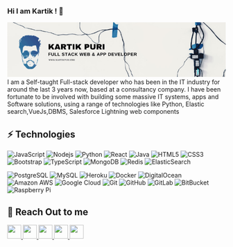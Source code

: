### Hi I am Kartik ! 👋

<img src="animated_banner.gif" alt="Banner about Arturs Smirnovs">
I am a Self-taught Full-stack developer who has been in the IT industry for around the last 3 years now, based at a consultancy company. I have been fortunate to be involved with building some massive IT systems, apps and Software solutions, using a range of technologies like Python, Elastic search,VueJs,DBMS, Salesforce Lightning web components

<!--
**kartikpuri95/kartikpuri95** is a ✨ _special_ ✨ repository because its `README.md` (this file) appears on your GitHub profile.

Here are some ideas to get you started:

- 🔭 I’m currently working on ...
- 🌱 I’m currently learning ...
- 👯 I’m looking to collaborate on ...
- 🤔 I’m looking for help with ...
- 💬 Ask me about ...
- 📫 How to reach me: ...
- 😄 Pronouns: ...
- ⚡ Fun fact: ...
-->




## ⚡ Technologies

![JavaScript](https://img.shields.io/badge/-JavaScript-black?style=flat-square&logo=javascript)
![Nodejs](https://img.shields.io/badge/-Nodejs-black?style=flat-square&logo=Node.js)
![Python](https://img.shields.io/badge/-Python-black?style=flat-square&logo=Python)
![React](https://img.shields.io/badge/-React-black?style=flat-square&logo=react)
![Java](https://img.shields.io/badge/-java-E34A86?style=flat-square&logo=java)
![HTML5](https://img.shields.io/badge/-HTML5-E34F26?style=flat-square&logo=html5&logoColor=white)
![CSS3](https://img.shields.io/badge/-CSS3-1572B6?style=flat-square&logo=css3)
![Bootstrap](https://img.shields.io/badge/-Bootstrap-563D7C?style=flat-square&logo=bootstrap)
![TypeScript](https://img.shields.io/badge/-TypeScript-007ACC?style=flat-square&logo=typescript)
![MongoDB](https://img.shields.io/badge/-MongoDB-black?style=flat-square&logo=mongodb)
![Redis](https://img.shields.io/badge/-Redis-black?style=flat-square&logo=Redis)
![ElasticSearch](https://img.shields.io/badge/-ElasticSearch-005571?style=flat-square&logo=elasticsearch)

![PostgreSQL](https://img.shields.io/badge/-PostgreSQL-336791?style=flat-square&logo=postgresql)
![MySQL](https://img.shields.io/badge/-MySQL-black?style=flat-square&logo=mysql)
![Heroku](https://img.shields.io/badge/-Heroku-430098?style=flat-square&logo=heroku)
![Docker](https://img.shields.io/badge/-Docker-black?style=flat-square&logo=docker)
![DigitalOcean](https://img.shields.io/badge/-Digital%20Ocean-darkblue?style=flat-square&logo=digitalocean)
![Amazon AWS](https://img.shields.io/badge/Amazon%20AWS-232F3E?style=flat-square&logo=amazon-aws)
![Google Cloud](https://img.shields.io/badge/Google%20Cloud-black?style=flat-square&logo=google-cloud)
![Git](https://img.shields.io/badge/-Git-black?style=flat-square&logo=git)
![GitHub](https://img.shields.io/badge/-GitHub-181717?style=flat-square&logo=github)
![GitLab](https://img.shields.io/badge/-GitLab-FCA121?style=flat-square&logo=gitlab)
![BitBucket](https://img.shields.io/badge/-BitBucket-darkblue?style=flat-square&logo=bitbucket)
![Raspberry Pi](https://img.shields.io/badge/-Raspberry%20Pi-C51A4A?style=flat-square&logo=Raspberry-Pi)


## 📮 Reach Out to me


<a href='mailto:kartik.puri95@gmail.com' >
<img height="32" width="32" src="https://cdn.jsdelivr.net/npm/simple-icons@v4/icons/minutemailer.svg" />
</a>
<a  href='https://github.com/kartikpuri95/' >
<img height="32" width="32" src="https://cdn.jsdelivr.net/npm/simple-icons@v4/icons/github.svg" />
</a>
<a  href='https://www.linkedin.com/in/kartik-puri-59b59052/'>
<img height="32" width="32" src="https://cdn.jsdelivr.net/npm/simple-icons@v4/icons/linkedin.svg" />
</a>
<a   href='https://twitter.com/chopcoding/' >
<img height="32" width="32" src="https://cdn.jsdelivr.net/npm/simple-icons@v4/icons/twitter.svg" />
</a>
<a  href='https://dev.to/kartikpuri95' >
<img height="32" width="32" src="https://cdn.jsdelivr.net/npm/simple-icons@v4/icons/dev-dot-to.svg" />
</a>

